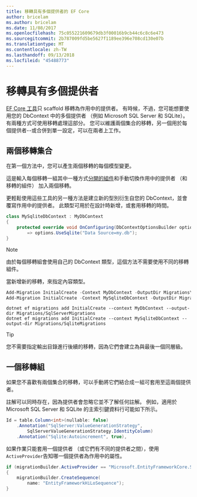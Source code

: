 ```yaml
---
title: 移轉具有多個提供者的 EF Core
author: bricelam
ms.author: bricelam
ms.date: 11/08/2017
ms.openlocfilehash: 75c055221609679db3f00016b9cb44c6c8c6e473
ms.sourcegitcommit: 2b787009fd5be5627f1189ee396e708cd130e07b
ms.translationtype: MT
ms.contentlocale: zh-TW
ms.lasthandoff: 09/13/2018
ms.locfileid: "45488773"
---
```

<a name="migrations-with-multiple-providers"></a>移轉具有多個提供者
==================================
[EF Core 工具][ 1]只 scaffold 移轉為作用中的提供者。 有時候，不過，您可能想要使用您的 DbContext 中的多個提供者 （例如 Microsoft SQL Server 和 SQLite）。 有兩種方式可使用移轉處理這部分。 您可以維護兩個集合的移轉，另一個用於每個提供者--或合併到單一設定，可以在兩者上工作。

<a name="two-migration-sets"></a>兩個移轉集合
------------------
在第一個方法中，您可以產生兩個移轉的每個模型變更。

這是輸入每個移轉一組其中一種方式[分開的組件][ 2]和手動切換作用中的提供者 （和移轉的組件） 加入兩個移轉。

更輕鬆使用這些工具的另一種方法是建立新的型別衍生自您的 DbContext，並會覆寫作用中的提供者。 此類型可用於在設計時新增，或套用移轉的時間。

``` csharp
class MySqliteDbContext : MyDbContext
{
    protected override void OnConfiguring(DbContextOptionsBuilder options)
        => options.UseSqlite("Data Source=my.db");
}
```

> [!NOTE]
> 由於每個移轉組會使用自己的 DbContext 類型，這個方法不需要使用不同的移轉組件。

當新增新的移轉，來指定內容類型。

``` powershell
Add-Migration InitialCreate -Context MyDbContext -OutputDir Migrations\SqlServerMigrations
Add-Migration InitialCreate -Context MySqliteDbContext -OutputDir Migrations\SqliteMigrations
```
``` Console
dotnet ef migrations add InitialCreate --context MyDbContext --output-dir Migrations/SqlServerMigrations
dotnet ef migrations add InitialCreate --context MySqliteDbContext --output-dir Migrations/SqliteMigrations
```

> [!TIP]
> 您不需要指定輸出目錄進行後續的移轉，因為它們會建立為與最後一個同層級。

<a name="one-migration-set"></a>一個移轉組
-----------------
如果您不喜歡有兩個集合的移轉，可以手動將它們結合成一組可套用至這兩個提供者。

註解可以同時存在，因為提供者會忽略它並不了解任何註解。 例如，適用於 Microsoft SQL Server 和 SQLite 的主索引鍵資料行可能如下所示。

``` csharp
Id = table.Column<int>(nullable: false)
    .Annotation("SqlServer:ValueGenerationStrategy",
        SqlServerValueGenerationStrategy.IdentityColumn)
    .Annotation("Sqlite:Autoincrement", true),
```

如果作業只能套用一個提供者 （或它們有不同的提供者之間），使用`ActiveProvider`告知哪一個提供者為作用中的屬性。

``` csharp
if (migrationBuilder.ActiveProvider == "Microsoft.EntityFrameworkCore.SqlServer")
{
    migrationBuilder.CreateSequence(
        name: "EntityFrameworkHiLoSequence");
}
```


  [1]: ../../miscellaneous/cli/index.md
  [2]: projects.md
